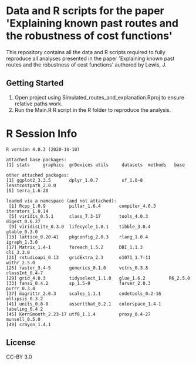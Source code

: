 # Data and R scripts for the paper 'Explaining known past routes and the robustness of cost functions'

This repository contains all the data and R scripts required to fully reproduce all analyses presented in the paper 'Explaining known past routes and the robustness of cost functions' authored by Lewis, J.

Getting Started
---------------

1. Open project using Simulated_routes_and_explanation.Rproj to ensure relative paths work.
2. Run the Main.R R script in the R folder to reproduce the analysis.

# R Session Info
```
R version 4.0.3 (2020-10-10) 

attached base packages:
[1] stats     graphics  grDevices utils     datasets  methods   base     

other attached packages:
[1] ggplot2_3.3.5       dplyr_1.0.7         sf_1.0-8            leastcostpath_2.0.0
[5] terra_1.6-20       

loaded via a namespace (and not attached):
 [1] Rcpp_1.0.9         pillar_1.6.4       compiler_4.0.3     iterators_1.0.14  
 [5] viridis_0.5.1      class_7.3-17       tools_4.0.3        digest_0.6.27     
 [9] viridisLite_0.3.0  lifecycle_1.0.1    tibble_3.0.4       gtable_0.3.0      
[13] lattice_0.20-41    pkgconfig_2.0.3    rlang_1.0.4        igraph_1.3.0      
[17] Matrix_1.4-1       foreach_1.5.2      DBI_1.1.3          cli_3.3.0         
[21] rstudioapi_0.13    gridExtra_2.3      e1071_1.7-11       withr_2.5.0       
[25] raster_3.4-5       generics_0.1.0     vctrs_0.3.8        classInt_0.4-7    
[29] grid_4.0.3         tidyselect_1.1.0   glue_1.6.2         R6_2.5.0          
[33] fansi_0.4.2        sp_1.5-0           farver_2.0.3       purrr_0.3.4       
[37] magrittr_2.0.3     scales_1.1.1       codetools_0.2-16   ellipsis_0.3.2    
[41] units_0.8-0        assertthat_0.2.1   colorspace_1.4-1   labeling_0.4.2    
[45] KernSmooth_2.23-17 utf8_1.1.4         proxy_0.4-27       munsell_0.5.0     
[49] crayon_1.4.1
 ```

License
---------------
CC-BY 3.0
